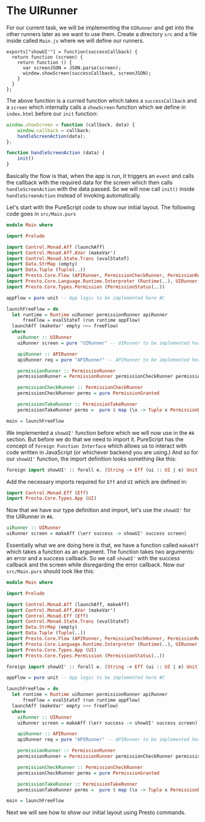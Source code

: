 # The UIRunner

For our current task, we will be implementing the `UIRunner` and get into the other runners later as we want to use them. Create a directory `src` and a file inside called `Main.js` where we will define our runners.

```JavaScrip
exports["showUI'"] = function(successCallback) {
  return function (screen) {
    return function () {
      var screenJSON = JSON.parse(screen);
      window.showScreen(successCallback, screenJSON);
    }
  }
};
```

The above function is a curried function which takes a `successCallback` and a `screen` which internally calls a `showScreen` function which we define in `index.html` before our `init` function:

```js
window.showScreen = function (callback, data) {
    window.callback = callback;
    handleScreenAction(data);
};

function handleScreenAction (data) {
    init()
}
```

Basically the flow is that, when the app is run, it triggers an `event` and calls the callback with the required data for the screen which then calls `handleScreenAction` with the data passed. So we will now call `init()` inside `handleScreenAction` instead of invoking automatically.

Let's start with the PureScript code to show our initial layout. The following code goes in `src/Main.purs`

```haskell
module Main where

import Prelude

import Control.Monad.Aff (launchAff)
import Control.Monad.Aff.AVar (makeVar')
import Control.Monad.State.Trans (evalStateT)
import Data.StrMap (empty)
import Data.Tuple (Tuple(..))
import Presto.Core.Flow (APIRunner, PermissionCheckRunner, PermissionRunner(PermissionRunner), PermissionTakeRunner)
import Presto.Core.Language.Runtime.Interpreter (Runtime(..), UIRunner, run)
import Presto.Core.Types.Permission (PermissionStatus(..))

appFlow = pure unit -- App logic to be implemented here #C

launchFreeFlow = do
  let runtime = Runtime uiRunner permissionRunner apiRunner
      freeFlow = evalStateT (run runtime appFlow)
  launchAff (makeVar' empty >>= freeFlow)
  where
    uiRunner :: UIRunner
    uiRunner screen = pure "UIRunner" -- UIRunner to be implemented here #A

    apiRunner :: APIRunner
    apiRunner req = pure "APIRunner" -- APIRunner to be implemented here #B

    permissionRunner :: PermissionRunner
    permissionRunner = PermissionRunner permissionCheckRunner permissionTakeRunner

    permissionCheckRunner :: PermissionCheckRunner
    permissionCheckRunner perms = pure PermissionGranted

    permissionTakeRunner :: PermissionTakeRunner
    permissionTakeRunner perms =  pure $ map (\x -> Tuple x PermissionDeclined) perms

main = launchFreeFlow
```

We implemented a `showUI'` function before which we will now use in the `#A` section. But before we do that we need to import it. PureScript has the concept of `Foreign Function Interface` which allows us to interact with code written in JavaScript \(or whichever backend you are using.\) And so for our `showUI'` function, the import definition looks something like this:

```haskell
foreign import showUI' :: forall e. (String -> Eff (ui :: UI | e) Unit) ->  String -> (Eff (ui :: UI | e) Unit)
```

Add the necessary imports required for `Eff` and `UI` which are defined in:

```haskell
import Control.Monad.Eff (Eff)
import Presto.Core.Types.App (UI)
```

Now that we have our type definition and import, let's use the `showUI'` for the UIRunner in `#A`.

```haskell
uiRunner :: UIRunner
uiRunner screen = makeAff (\err success -> showUI' success screen)
```

Essentially what we are doing here is that, we have a function called `makeAff` which takes a function as an argument. The function takes two arguments: an error and a success callback. So we call `showUI'` with the success callback and the screen while disregarding the error callback. Now our `src/Main.purs` should look like this:

```haskell
module Main where

import Prelude

import Control.Monad.Aff (launchAff, makeAff)
import Control.Monad.Aff.AVar (makeVar')
import Control.Monad.Eff (Eff)
import Control.Monad.State.Trans (evalStateT)
import Data.StrMap (empty)
import Data.Tuple (Tuple(..))
import Presto.Core.Flow (APIRunner, PermissionCheckRunner, PermissionRunner(PermissionRunner), PermissionTakeRunner)
import Presto.Core.Language.Runtime.Interpreter (Runtime(..), UIRunner, run)
import Presto.Core.Types.App (UI)
import Presto.Core.Types.Permission (PermissionStatus(..))

foreign import showUI' :: forall e. (String -> Eff (ui :: UI | e) Unit) ->  String -> (Eff (ui :: UI | e) Unit)

appFlow = pure unit -- App logic to be implemented here #C

launchFreeFlow = do
  let runtime = Runtime uiRunner permissionRunner apiRunner
      freeFlow = evalStateT (run runtime appFlow)
  launchAff (makeVar' empty >>= freeFlow)
  where
    uiRunner :: UIRunner
    uiRunner screen = makeAff (\err success -> showUI' success screen)

    apiRunner :: APIRunner
    apiRunner req = pure "APIRunner" -- APIRunner to be implemented here #B

    permissionRunner :: PermissionRunner
    permissionRunner = PermissionRunner permissionCheckRunner permissionTakeRunner

    permissionCheckRunner :: PermissionCheckRunner
    permissionCheckRunner perms = pure PermissionGranted

    permissionTakeRunner :: PermissionTakeRunner
    permissionTakeRunner perms =  pure $ map (\x -> Tuple x PermissionDeclined) perms

main = launchFreeFlow
```

Next we will see how to show our initial layout using Presto commands.

